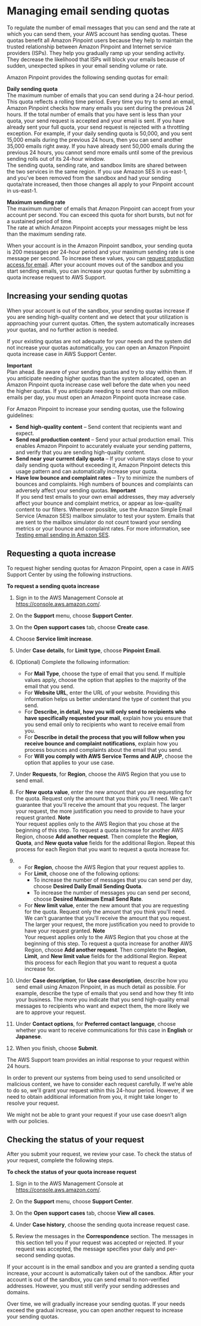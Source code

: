 # Managing email sending quotas<a name="channels-email-manage-limits"></a>

To regulate the number of email messages that you can send and the rate at which you can send them, your AWS account has sending quotas\. These quotas benefit all Amazon Pinpoint users because they help to maintain the trusted relationship between Amazon Pinpoint and Internet service providers \(ISPs\)\. They help you gradually ramp up your sending activity\. They decrease the likelihood that ISPs will block your emails because of sudden, unexpected spikes in your email sending volume or rate\.

Amazon Pinpoint provides the following sending quotas for email:

**Daily sending quota**  
The maximum number of emails that you can send during a 24\-hour period\. This quota reflects a rolling time period\. Every time you try to send an email, Amazon Pinpoint checks how many emails you sent during the previous 24 hours\. If the total number of emails that you have sent is less than your quota, your send request is accepted and your email is sent\. If you have already sent your full quota, your send request is rejected with a throttling exception\. For example, if your daily sending quota is 50,000, and you sent 15,000 emails during the previous 24 hours, then you can send another 35,000 emails right away\. If you have already sent 50,000 emails during the previous 24 hours, you cannot send more emails until some of the previous sending rolls out of its 24\-hour window\.  
The sending quota, sending rate, and sandbox limits are shared between the two services in the same region\. If you use Amazon SES in us\-east\-1, and you’ve been removed from the sandbox and had your sending quota/rate increased, then those changes all apply to your Pinpoint account in us\-east\-1\.

**Maximum sending rate**  
The maximum number of emails that Amazon Pinpoint can accept from your account per second\. You can exceed this quota for short bursts, but not for a sustained period of time\.  
The rate at which Amazon Pinpoint accepts your messages might be less than the maximum sending rate\.

When your account is in the Amazon Pinpoint sandbox, your sending quota is 200 messages per 24\-hour period and your maximum sending rate is one message per second\. To increase these values, you can [request production access for email](channels-email-setup-production-access.md)\. After your account moves out of the sandbox and you start sending emails, you can increase your quotas further by submitting a quota increase request to AWS Support\. 

## Increasing your sending quotas<a name="channels-email-manage-limits-increase"></a>

When your account is out of the sandbox, your sending quotas increase if you are sending high\-quality content and we detect that your utilization is approaching your current quotas\. Often, the system automatically increases your quotas, and no further action is needed\.

If your existing quotas are not adequate for your needs and the system did not increase your quotas automatically, you can open an Amazon Pinpoint quota increase case in AWS Support Center\.

**Important**  
Plan ahead\. Be aware of your sending quotas and try to stay within them\. If you anticipate needing higher quotas than the system allocated, open an Amazon Pinpoint quota increase case well before the date when you need the higher quotas\.
If you anticipate needing to send more than one million emails per day, you must open an Amazon Pinpoint quota increase case\.

For Amazon Pinpoint to increase your sending quotas, use the following guidelines: 
+ **Send high\-quality content** – Send content that recipients want and expect\. 
+ **Send real production content** – Send your actual production email\. This enables Amazon Pinpoint to accurately evaluate your sending patterns, and verify that you are sending high\-quality content\.
+ **Send near your current daily quota** – If your volume stays close to your daily sending quota without exceeding it, Amazon Pinpoint detects this usage pattern and can automatically increase your quota\.
+ **Have low bounce and complaint rates** – Try to minimize the numbers of bounces and complaints\. High numbers of bounces and complaints can adversely affect your sending quotas\.
**Important**  
If you send test emails to your own email addresses, they may adversely affect your bounce and complaint metrics, or appear as low\-quality content to our filters\. Whenever possible, use the Amazon Simple Email Service \(Amazon SES\) mailbox simulator to test your system\. Emails that are sent to the mailbox simulator do not count toward your sending metrics or your bounce and complaint rates\. For more information, see [Testing email sending in Amazon SES](https://docs.aws.amazon.com/ses/latest/DeveloperGuide/mailbox-simulator.html)\.

## Requesting a quota increase<a name="channels-email-manage-limits-increase-case"></a>

To request higher sending quotas for Amazon Pinpoint, open a case in AWS Support Center by using the following instructions\.

**To request a sending quota increase**

1. Sign in to the AWS Management Console at [https://console\.aws\.amazon\.com/](https://console.aws.amazon.com/)\.

1. On the **Support** menu, choose **Support Center**\.

1. On the **Open support cases** tab, choose **Create case**\.

1. Choose **Service limit increase**\.

1. Under **Case details**, for **Limit type**, choose **Pinpoint Email**\.

1. \(Optional\) Complete the following information:
   + For **Mail Type**, choose the type of email that you send\. If multiple values apply, choose the option that applies to the majority of the email that you send\.
   + For **Website URL**, enter the URL of your website\. Providing this information helps us better understand the type of content that you send\.
   + For **Describe, in detail, how you will only send to recipients who have specifically requested your mail**, explain how you ensure that you send email only to recipients who want to receive email from you\.
   + For **Describe in detail the process that you will follow when you receive bounce and complaint notifications**, explain how you process bounces and complaints about the email that you send\.
   + For **Will you comply with AWS Service Terms and AUP**, choose the option that applies to your use case\.

1. Under **Requests**, for **Region**, choose the AWS Region that you use to send email\.

1. For **New quota value**, enter the new amount that you are requesting for the quota\. Request only the amount that you think you'll need\. We can't guarantee that you'll receive the amount that you request\. The larger your request, the more justification you need to provide to have your request granted\.
**Note**  
Your request applies only to the AWS Region that you chose at the beginning of this step\. To request a quota increase for another AWS Region, choose **Add another request**\. Then complete the **Region**, **Quota**, and **New quota value** fields for the additional Region\. Repeat this process for each Region that you want to request a quota increase for\.

1. 
   + For **Region**, choose the AWS Region that your request applies to\.
   + For **Limit**, choose one of the following options:
     + To increase the number of messages that you can send per day, choose **Desired Daily Email Sending Quota**\.
     + To increase the number of messages you can send per second, choose **Desired Maximum Email Send Rate**\.
   + For **New limit value**, enter the new amount that you are requesting for the quota\. Request only the amount that you think you'll need\. We can't guarantee that you'll receive the amount that you request\. The larger your request, the more justification you need to provide to have your request granted\.
**Note**  
Your request applies only to the AWS Region that you chose at the beginning of this step\. To request a quota increase for another AWS Region, choose **Add another request**\. Then complete the **Region**, **Limit**, and **New limit value** fields for the additional Region\. Repeat this process for each Region that you want to request a quota increase for\.

1. Under **Case description**, for **Use case description**, describe how you send email using Amazon Pinpoint, in as much detail as possible\. For example, describe the type of emails that you send and how they fit into your business\. The more you indicate that you send high\-quality email messages to recipients who want and expect them, the more likely we are to approve your request\.

1. Under **Contact options**, for **Preferred contact language**, choose whether you want to receive communications for this case in **English** or **Japanese**\.

1. When you finish, choose **Submit**\.

The AWS Support team provides an initial response to your request within 24 hours\.

In order to prevent our systems from being used to send unsolicited or malicious content, we have to consider each request carefully\. If we’re able to do so, we'll grant your request within this 24\-hour period\. However, if we need to obtain additional information from you, it might take longer to resolve your request\.

We might not be able to grant your request if your use case doesn’t align with our policies\.

## Checking the status of your request<a name="channels-email-setup-check-request-status"></a>

After you submit your request, we review your case\. To check the status of your request, complete the following steps\.

**To check the status of your quota increase request**

1. Sign in to the AWS Management Console at [https://console\.aws\.amazon\.com/](https://console.aws.amazon.com/)\.

1. On the **Support** menu, choose **Support Center**\.

1. On the **Open support cases** tab, choose **View all cases**\.

1. Under **Case history**, choose the sending quota increase request case\.

1. Review the messages in the **Correspondence** section\. The messages in this section tell you if your request was accepted or rejected\. If your request was accepted, the message specifies your daily and per\-second sending quotas\.

If your account is in the email sandbox and you are granted a sending quota increase, your account is automatically taken out of the sandbox\. After your account is out of the sandbox, you can send email to non\-verified addresses\. However, you must still verify your sending addresses and domains\.

Over time, we will gradually increase your sending quotas\. If your needs exceed the gradual increase, you can open another request to increase your sending quotas\.